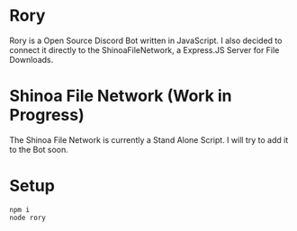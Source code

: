 # Rory
Rory is a Open Source Discord Bot written in JavaScript. I also decided to connect it directly to the ShinoaFileNetwork, a Express.JS Server for File Downloads.

# Shinoa File Network (Work in Progress)
The Shinoa File Network is currently a Stand Alone Script.
I will try to add it to the Bot soon.

# Setup
```shell
npm i
node rory
```
